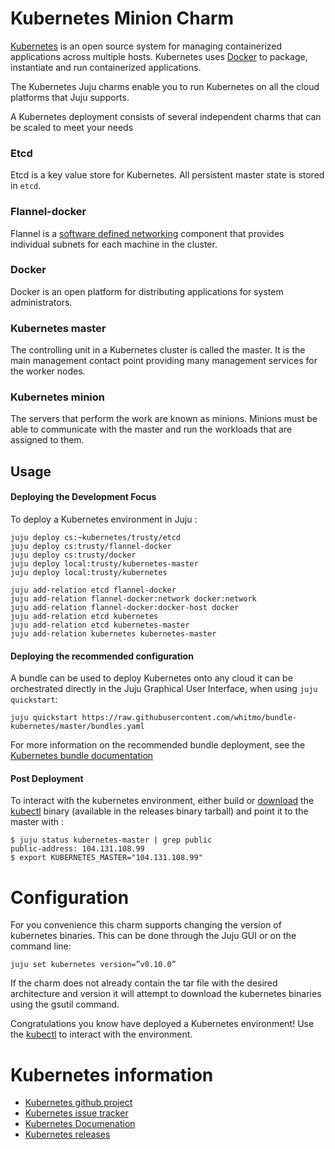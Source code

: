 # Kubernetes Minion Charm

[Kubernetes](https://github.com/googlecloudplatform/kubernetes) is an open
source  system for managing containerized applications across multiple hosts.
Kubernetes uses [Docker](http://www.docker.io/) to package, instantiate and run
containerized applications.

The Kubernetes Juju charms enable you to run Kubernetes on all the cloud
platforms that Juju supports.

A Kubernetes deployment consists of several independent charms that can be
scaled to meet your needs

### Etcd
Etcd is a key value store for Kubernetes.  All persistent master state
is stored in `etcd`.

### Flannel-docker
Flannel is a
[software defined networking](http://en.wikipedia.org/wiki/Software-defined_networking)
component that provides individual subnets for each machine in the cluster.

### Docker
Docker is an open platform for distributing applications for system administrators.

### Kubernetes master
The controlling unit in a Kubernetes cluster is called the master.  It is the
main management contact point providing many management services for the worker
nodes.

### Kubernetes minion
The servers that perform the work are known as minions.  Minions must be able to
communicate with the master and run the workloads that are assigned to them.


## Usage

#### Deploying the Development Focus

To deploy a Kubernetes environment in Juju :

    juju deploy cs:~kubernetes/trusty/etcd
    juju deploy cs:trusty/flannel-docker
    juju deploy cs:trusty/docker
    juju deploy local:trusty/kubernetes-master
    juju deploy local:trusty/kubernetes

    juju add-relation etcd flannel-docker
    juju add-relation flannel-docker:network docker:network
    juju add-relation flannel-docker:docker-host docker
    juju add-relation etcd kubernetes
    juju add-relation etcd kubernetes-master
    juju add-relation kubernetes kubernetes-master


#### Deploying the recommended configuration

A bundle can be used to deploy Kubernetes onto any cloud it can be
orchestrated directly in the Juju Graphical User Interface, when using
`juju quickstart`:

    juju quickstart https://raw.githubusercontent.com/whitmo/bundle-kubernetes/master/bundles.yaml


For more information on the recommended bundle deployment, see the
[Kubernetes bundle documentation](https://github.com/whitmo/bundle-kubernetes)


#### Post Deployment

To interact with the kubernetes environment, either build or
[download](https://github.com/GoogleCloudPlatform/kubernetes/releases) the
[kubectl](https://github.com/GoogleCloudPlatform/kubernetes/blob/master/docs/kubectl.md)
binary (available in the releases binary tarball) and point it to the master with :


    $ juju status kubernetes-master | grep public
    public-address: 104.131.108.99
    $ export KUBERNETES_MASTER="104.131.108.99"

# Configuration
For you convenience this charm supports changing the version of kubernetes binaries.
This can be done through the Juju GUI or on the command line:

    juju set kubernetes version=”v0.10.0”

If the charm does not already contain the tar file with the desired architecture
and version it will attempt to download the kubernetes binaries using the gsutil
command.

Congratulations you know have deployed a Kubernetes environment! Use the
[kubectl](https://github.com/GoogleCloudPlatform/kubernetes/blob/master/docs/kubectl.md)
to interact with the environment.

# Kubernetes information

- [Kubernetes github project](https://github.com/GoogleCloudPlatform/kubernetes)
- [Kubernetes issue tracker](https://github.com/GoogleCloudPlatform/kubernetes/issues)
- [Kubernetes Documenation](https://github.com/GoogleCloudPlatform/kubernetes/tree/master/docs)
- [Kubernetes releases](https://github.com/GoogleCloudPlatform/kubernetes/releases)
